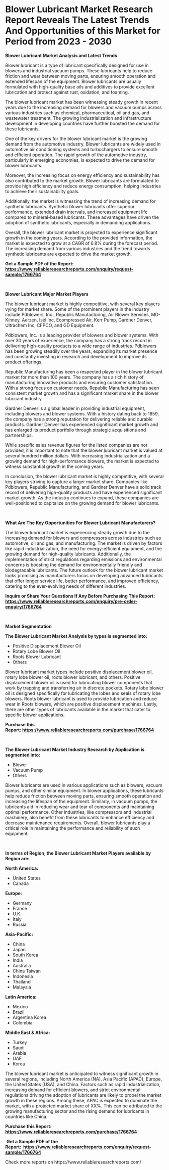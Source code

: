 <p><h1>Blower Lubricant Market Research Report Reveals The Latest Trends And Opportunities of this Market for Period from 2023 - 2030</h1></p><p><strong>Blower Lubricant Market Analysis and Latest Trends</strong></p>
<p><p>Blower lubricant is a type of lubricant specifically designed for use in blowers and industrial vacuum pumps. These lubricants help to reduce friction and wear between moving parts, ensuring smooth operation and extended lifespan of the equipment. Blower lubricants are usually formulated with high-quality base oils and additives to provide excellent lubrication and protect against rust, oxidation, and foaming.</p><p>The blower lubricant market has been witnessing steady growth in recent years due to the increasing demand for blowers and vacuum pumps across various industries such as chemical, pharmaceutical, oil and gas, and wastewater treatment. The growing industrialization and infrastructure development in developing countries have further boosted the demand for these lubricants.</p><p>One of the key drivers for the blower lubricant market is the growing demand from the automotive industry. Blower lubricants are widely used in automotive air conditioning systems and turbochargers to ensure smooth and efficient operation. The rapid growth of the automotive industry, particularly in emerging economies, is expected to drive the demand for blower lubricants.</p><p>Moreover, the increasing focus on energy efficiency and sustainability has also contributed to the market growth. Blower lubricants are formulated to provide high efficiency and reduce energy consumption, helping industries to achieve their sustainability goals.</p><p>Additionally, the market is witnessing the trend of increasing demand for synthetic lubricants. Synthetic blower lubricants offer superior performance, extended drain intervals, and increased equipment life compared to mineral-based lubricants. These advantages have driven the adoption of synthetic lubricants, especially in demanding applications.</p><p>Overall, the blower lubricant market is projected to experience significant growth in the coming years. According to the provided information, the market is expected to grow at a CAGR of 6.8% during the forecast period. The increasing demand from various industries and the trend towards synthetic lubricants are expected to drive the market growth.</p></p>
<p><strong>Get a Sample PDF of the Report:&nbsp; <a href="https://www.reliableresearchreports.com/enquiry/request-sample/1766764">https://www.reliableresearchreports.com/enquiry/request-sample/1766764</a></strong></p>
<p>&nbsp;</p>
<p><strong>Blower Lubricant Major Market Players</strong></p>
<p><p>The blower lubricant market is highly competitive, with several key players vying for market share. Some of the prominent players in the industry include Pdblowers, Inc., Republic Manufacturing, Air Blower Services, MD-Kinney, Aerzen, Isel Inc, Ecompressed Air, Kerr Pump, Gardner Denver, Ultrachem Inc, CFPCO, and GD Equipment.</p><p>Pdblowers, Inc. is a leading provider of blowers and blower systems. With over 30 years of experience, the company has a strong track record in delivering high-quality products to a wide range of industries. Pdblowers has been growing steadily over the years, expanding its market presence and constantly investing in research and development to improve its product offerings.</p><p>Republic Manufacturing has been a respected player in the blower lubricant market for more than 100 years. The company has a rich history of manufacturing innovative products and ensuring customer satisfaction. With a strong focus on customer needs, Republic Manufacturing has seen consistent market growth and has a significant market share in the blower lubricant industry.</p><p>Gardner Denver is a global leader in providing industrial equipment, including blowers and blower systems. With a history dating back to 1859, the company has a strong reputation for delivering reliable and durable products. Gardner Denver has experienced significant market growth and has enlarged its product portfolio through strategic acquisitions and partnerships.</p><p>While specific sales revenue figures for the listed companies are not provided, it is important to note that the blower lubricant market is valued at several hundred million dollars. With increasing industrialization and a growing demand for high-performance blowers, the market is expected to witness substantial growth in the coming years.</p><p>In conclusion, the blower lubricant market is highly competitive, with several key players striving to capture a larger market share. Companies like Pdblowers, Republic Manufacturing, and Gardner Denver have a solid track record of delivering high-quality products and have experienced significant market growth. As the industry continues to expand, these companies are well-positioned to capitalize on the growing demand for blower lubricants.</p></p>
<p>&nbsp;</p>
<p><strong>What Are The Key Opportunities For Blower Lubricant Manufacturers?</strong></p>
<p><p>The blower lubricant market is experiencing steady growth due to the increasing demand for blowers and compressors across industries such as automotive, oil and gas, and manufacturing. The market is driven by factors like rapid industrialization, the need for energy-efficient equipment, and the growing demand for high-quality lubricants. Additionally, the implementation of strict regulations regarding emissions and environmental concerns is boosting the demand for environmentally friendly and biodegradable lubricants. The future outlook for the blower lubricant market looks promising as manufacturers focus on developing advanced lubricants that offer longer service life, better performance, and improved efficiency, catering to the ever-evolving needs of different industries.</p></p>
<p><strong>Inquire or Share Your Questions If Any Before Purchasing This Report: <a href="https://www.reliableresearchreports.com/enquiry/pre-order-enquiry/1766764">https://www.reliableresearchreports.com/enquiry/pre-order-enquiry/1766764</a></strong></p>
<p>&nbsp;</p>
<p><strong>Market Segmentation</strong></p>
<p><strong>The Blower Lubricant Market Analysis by types is segmented into:</strong></p>
<p><ul><li>Positive Displacement Blower Oil</li><li>Rotary Lobe Blower Oil</li><li>Roots Blower Lubricant</li><li>Others</li></ul></p>
<p><p>Blower lubricant market types include positive displacement blower oil, rotary lobe blower oil, roots blower lubricant, and others. Positive displacement blower oil is used for lubricating blower components that work by trapping and transferring air in discrete pockets. Rotary lobe blower oil is designed specifically for lubricating the lobes and seals of rotary lobe blowers. Roots blower lubricant is used to provide lubrication and reduce wear in Roots blowers, which are positive displacement machines. Lastly, there are other types of lubricants available in the market that cater to specific blower applications.</p></p>
<p><strong>Purchase this Report:&nbsp;<a href="https://www.reliableresearchreports.com/purchase/1766764">https://www.reliableresearchreports.com/purchase/1766764</a></strong></p>
<p>&nbsp;</p>
<p><strong>The Blower Lubricant Market Industry Research by Application is segmented into:</strong></p>
<p><ul><li>Blower</li><li>Vacuum Pump</li><li>Others</li></ul></p>
<p><p>Blower lubricants are used in various applications such as blowers, vacuum pumps, and other similar equipment. In blower applications, these lubricants help reduce friction between moving parts, ensuring smooth operation and increasing the lifespan of the equipment. Similarly, in vacuum pumps, the lubricants aid in reducing wear and tear of components and maintaining optimal performance. Other industries, like compressors and industrial machinery, also benefit from these lubricants to enhance efficiency and decrease maintenance requirements. Overall, blower lubricants play a critical role in maintaining the performance and reliability of such equipment.</p></p>
<p>&nbsp;</p>
<p><strong>In terms of Region, the Blower Lubricant Market Players available by Region are:</strong></p>
<p>
    <p> <strong> North America: </strong>
        <ul>
            <li>United States</li>
            <li>Canada</li>
        </ul>
        </p> 
    <p> <strong> Europe: </strong>
        <ul>
            <li>Germany</li>
            <li>France</li>
            <li>U.K.</li>
            <li>Italy</li>
            <li>Russia</li>
        </ul>
        </p> 
    <p> <strong> Asia-Pacific: </strong>
        <ul>
            <li>China</li>
            <li>Japan</li>
            <li>South Korea</li>
            <li>India</li>
            <li>Australia</li>
            <li>China Taiwan</li>
            <li>Indonesia</li>
            <li>Thailand</li>
            <li>Malaysia</li>
        </ul>
        </p> 
    <p> <strong> Latin America: </strong>
        <ul>
            <li>Mexico</li>
            <li>Brazil</li>
            <li>Argentina Korea</li>
            <li>Colombia</li>
        </ul>
        </p> 
    <p> <strong> Middle East & Africa: </strong>
        <ul>
            <li>Turkey</li>
            <li>Saudi</li>
            <li>Arabia</li>
            <li>UAE</li>
            <li>Korea</li>
        </ul>
    </p>
    </p>
<p><p>The blower lubricant market is anticipated to witness significant growth in several regions, including North America (NA), Asia Pacific (APAC), Europe, the United States (USA), and China. Factors such as rapid industrialization, increasing demand for efficient blowers, and strict environmental regulations driving the adoption of lubricants are likely to propel the market growth in these regions. Among these, APAC is expected to dominate the market, with a projected market share of XX%. This can be attributed to the growing manufacturing sector and the rising demand for lubricants in countries like China.</p></p>
<p><strong>Purchase this Report: <a href="https://www.reliableresearchreports.com/purchase/1766764">https://www.reliableresearchreports.com/purchase/1766764</a></strong></p>
<p>&nbsp;<strong>Get a Sample PDF of the Report:&nbsp;&nbsp;<a href="https://www.reliableresearchreports.com/enquiry/request-sample/1766764">https://www.reliableresearchreports.com/enquiry/request-sample/1766764</a></strong></p>
<p><strong></strong></p>
<p>Check more reports on https://www.reliableresearchreports.com/</p>